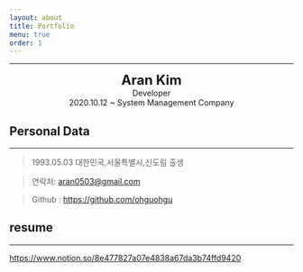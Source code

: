 ```yaml
---
layout: about
title: Portfolio
menu: true
order: 1
---
```


* * *
<center>
<span style=
"font-size:170%;
font-weight:bold">
Aran Kim
</span>
</center>

<center>Developer</center>

<center>2020.10.12 ~ System Management Company </center>

## Personal Data
---
> 1993.05.03 대한민국,서울특별시,신도림 출생

> 연락처: aran0503@gmail.com

> Github : <a href="https://github.com/ohguohgu">https://github.com/ohguohgu</a>

## resume
---
https://www.notion.so/8e477827a07e4838a67da3b74ffd9420





